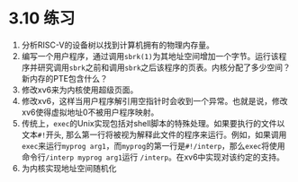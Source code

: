 # 3.10 练习

1. 分析RISC-V的设备树以找到计算机拥有的物理内存量。
2. 编写一个用户程序，通过调用`sbrk(1)`为其地址空间增加一个字节。运行该程序并研究调用`sbrk`之前和调用`sbrk`之后该程序的页表。内核分配了多少空间？新内存的PTE包含什么？
3. 修改xv6来为内核使用超级页面。
4. 修改xv6，这样当用户程序解引用空指针时会收到一个异常。也就是说，修改xv6使得虚拟地址0不被用户程序映射。
5. 传统上，`exec`的Unix实现包括对shell脚本的特殊处理。如果要执行的文件以文本`#!`开头, 那么第一行将被视为解释此文件的程序来运行。例如，如果调用`exec`来运行`myprog arg1`，而`myprog`的第一行是`#!/interp`，那么`exec`将使用命令行`/interp myprog arg1`运行 `/interp`。在xv6中实现对该约定的支持。
6. 为内核实现地址空间随机化